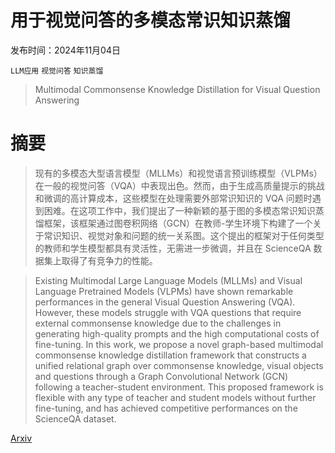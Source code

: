 # 用于视觉问答的多模态常识知识蒸馏

发布时间：2024年11月04日

`LLM应用` `视觉问答` `知识蒸馏`

> Multimodal Commonsense Knowledge Distillation for Visual Question Answering

# 摘要

> 现有的多模态大型语言模型（MLLMs）和视觉语言预训练模型（VLPMs）在一般的视觉问答（VQA）中表现出色。然而，由于生成高质量提示的挑战和微调的高计算成本，这些模型在处理需要外部常识知识的 VQA 问题时遇到困难。在这项工作中，我们提出了一种新颖的基于图的多模态常识知识蒸馏框架，该框架通过图卷积网络（GCN）在教师-学生环境下构建了一个关于常识知识、视觉对象和问题的统一关系图。这个提出的框架对于任何类型的教师和学生模型都具有灵活性，无需进一步微调，并且在 ScienceQA 数据集上取得了有竞争力的性能。

> Existing Multimodal Large Language Models (MLLMs) and Visual Language Pretrained Models (VLPMs) have shown remarkable performances in the general Visual Question Answering (VQA). However, these models struggle with VQA questions that require external commonsense knowledge due to the challenges in generating high-quality prompts and the high computational costs of fine-tuning. In this work, we propose a novel graph-based multimodal commonsense knowledge distillation framework that constructs a unified relational graph over commonsense knowledge, visual objects and questions through a Graph Convolutional Network (GCN) following a teacher-student environment. This proposed framework is flexible with any type of teacher and student models without further fine-tuning, and has achieved competitive performances on the ScienceQA dataset.

[Arxiv](https://arxiv.org/abs/2411.02722)